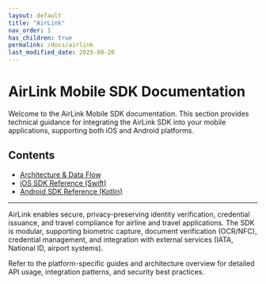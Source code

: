 ```yaml
---
layout: default
title: "AirLink"
nav_order: 1
has_children: true
permalink: /docs/airlink
last_modified_date: 2025-08-20
---
```


# AirLink Mobile SDK Documentation

Welcome to the AirLink Mobile SDK documentation. This section provides technical guidance for integrating the AirLink SDK into your mobile applications, supporting both iOS and Android platforms.

## Contents
- [Architecture & Data Flow](./architecture.md)
- [iOS SDK Reference (Swift)](./ios-sdk.md)
- [Android SDK Reference (Kotlin)](./android-sdk.md)

---

AirLink enables secure, privacy-preserving identity verification, credential issuance, and travel compliance for airline and travel applications. The SDK is modular, supporting biometric capture, document verification (OCR/NFC), credential management, and integration with external services (IATA, National ID, airport systems).

Refer to the platform-specific guides and architecture overview for detailed API usage, integration patterns, and security best practices.
